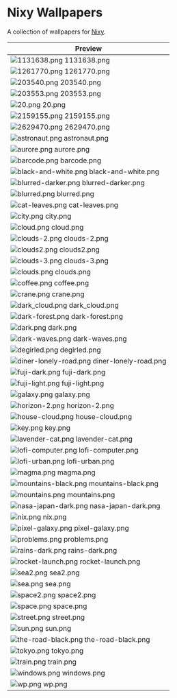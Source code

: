 # Nixy Wallpapers

A collection of wallpapers for
[Nixy](https://github.com/anotherhadi/nixy).

| Preview                                                                 |
|-------------------------------------------------------------------------|
| ![1131638.png](./1131638.png) 1131638.png                               |
| ![1261770.png](./1261770.png) 1261770.png                               |
| ![203540.png](./203540.png) 203540.png                                  |
| ![203553.png](./203553.png) 203553.png                                  |
| ![20.png](./20.png) 20.png                                              |
| ![2159155.png](./2159155.png) 2159155.png                               |
| ![2629470.png](./2629470.png) 2629470.png                               |
| ![astronaut.png](./astronaut.png) astronaut.png                         |
| ![aurore.png](./aurore.png) aurore.png                                  |
| ![barcode.png](./barcode.png) barcode.png                               |
| ![black-and-white.png](./black-and-white.png) black-and-white.png       |
| ![blurred-darker.png](./blurred-darker.png) blurred-darker.png          |
| ![blurred.png](./blurred.png) blurred.png                               |
| ![cat-leaves.png](./cat-leaves.png) cat-leaves.png                      |
| ![city.png](./city.png) city.png                                        |
| ![cloud.png](./cloud.png) cloud.png                                     |
| ![clouds-2.png](./clouds-2.png) clouds-2.png                            |
| ![clouds2.png](./clouds2.png) clouds2.png                               |
| ![clouds-3.png](./clouds-3.png) clouds-3.png                            |
| ![clouds.png](./clouds.png) clouds.png                                  |
| ![coffee.png](./coffee.png) coffee.png                                  |
| ![crane.png](./crane.png) crane.png                                     |
| ![dark_cloud.png](./dark_cloud.png) dark_cloud.png                      |
| ![dark-forest.png](./dark-forest.png) dark-forest.png                   |
| ![dark.png](./dark.png) dark.png                                        |
| ![dark-waves.png](./dark-waves.png) dark-waves.png                      |
| ![degirled.png](./degirled.png) degirled.png                            |
| ![diner-lonely-road.png](./diner-lonely-road.png) diner-lonely-road.png |
| ![fuji-dark.png](./fuji-dark.png) fuji-dark.png                         |
| ![fuji-light.png](./fuji-light.png) fuji-light.png                      |
| ![galaxy.png](./galaxy.png) galaxy.png                                  |
| ![horizon-2.png](./horizon-2.png) horizon-2.png                         |
| ![house-cloud.png](./house-cloud.png) house-cloud.png                   |
| ![key.png](./key.png) key.png                                           |
| ![lavender-cat.png](./lavender-cat.png) lavender-cat.png                |
| ![lofi-computer.png](./lofi-computer.png) lofi-computer.png             |
| ![lofi-urban.png](./lofi-urban.png) lofi-urban.png                      |
| ![magma.png](./magma.png) magma.png                                     |
| ![mountains-black.png](./mountains-black.png) mountains-black.png       |
| ![mountains.png](./mountains.png) mountains.png                         |
| ![nasa-japan-dark.png](./nasa-japan-dark.png) nasa-japan-dark.png       |
| ![nix.png](./nix.png) nix.png                                           |
| ![pixel-galaxy.png](./pixel-galaxy.png) pixel-galaxy.png                |
| ![problems.png](./problems.png) problems.png                            |
| ![rains-dark.png](./rains-dark.png) rains-dark.png                      |
| ![rocket-launch.png](./rocket-launch.png) rocket-launch.png             |
| ![sea2.png](./sea2.png) sea2.png                                        |
| ![sea.png](./sea.png) sea.png                                           |
| ![space2.png](./space2.png) space2.png                                  |
| ![space.png](./space.png) space.png                                     |
| ![street.png](./street.png) street.png                                  |
| ![sun.png](./sun.png) sun.png                                           |
| ![the-road-black.png](./the-road-black.png) the-road-black.png          |
| ![tokyo.png](./tokyo.png) tokyo.png                                     |
| ![train.png](./train.png) train.png                                     |
| ![windows.png](./windows.png) windows.png                               |
| ![wp.png](./wp.png) wp.png                                              |
